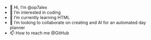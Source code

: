 - 👋 Hi, I’m @op7alex
- 👀 I’m interested in coding  
- 🌱 I’m currently learning HTML
- 💞️ I’m looking to collaborate on creating and AI for an automated day planner
- 📫 How to reach me @GitHub
